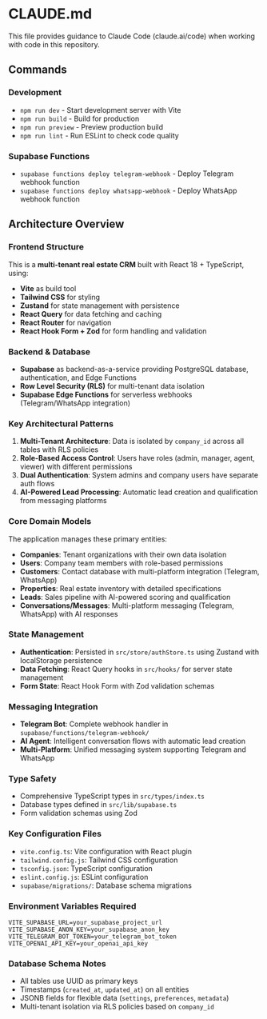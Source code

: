 # CLAUDE.md

This file provides guidance to Claude Code (claude.ai/code) when working with code in this repository.

## Commands

### Development
- `npm run dev` - Start development server with Vite
- `npm run build` - Build for production
- `npm run preview` - Preview production build
- `npm run lint` - Run ESLint to check code quality

### Supabase Functions
- `supabase functions deploy telegram-webhook` - Deploy Telegram webhook function
- `supabase functions deploy whatsapp-webhook` - Deploy WhatsApp webhook function

## Architecture Overview

### Frontend Structure
This is a **multi-tenant real estate CRM** built with React 18 + TypeScript, using:
- **Vite** as build tool
- **Tailwind CSS** for styling
- **Zustand** for state management with persistence
- **React Query** for data fetching and caching
- **React Router** for navigation
- **React Hook Form + Zod** for form handling and validation

### Backend & Database
- **Supabase** as backend-as-a-service providing PostgreSQL database, authentication, and Edge Functions
- **Row Level Security (RLS)** for multi-tenant data isolation
- **Supabase Edge Functions** for serverless webhooks (Telegram/WhatsApp integration)

### Key Architectural Patterns

1. **Multi-Tenant Architecture**: Data is isolated by `company_id` across all tables with RLS policies
2. **Role-Based Access Control**: Users have roles (admin, manager, agent, viewer) with different permissions
3. **Dual Authentication**: System admins and company users have separate auth flows
4. **AI-Powered Lead Processing**: Automatic lead creation and qualification from messaging platforms

### Core Domain Models

The application manages these primary entities:
- **Companies**: Tenant organizations with their own data isolation
- **Users**: Company team members with role-based permissions  
- **Customers**: Contact database with multi-platform integration (Telegram, WhatsApp)
- **Properties**: Real estate inventory with detailed specifications
- **Leads**: Sales pipeline with AI-powered scoring and qualification
- **Conversations/Messages**: Multi-platform messaging (Telegram, WhatsApp) with AI responses

### State Management
- **Authentication**: Persisted in `src/store/authStore.ts` using Zustand with localStorage persistence
- **Data Fetching**: React Query hooks in `src/hooks/` for server state management
- **Form State**: React Hook Form with Zod validation schemas

### Messaging Integration
- **Telegram Bot**: Complete webhook handler in `supabase/functions/telegram-webhook/`
- **AI Agent**: Intelligent conversation flows with automatic lead creation
- **Multi-Platform**: Unified messaging system supporting Telegram and WhatsApp

### Type Safety
- Comprehensive TypeScript types in `src/types/index.ts`
- Database types defined in `src/lib/supabase.ts`
- Form validation schemas using Zod

### Key Configuration Files
- `vite.config.ts`: Vite configuration with React plugin
- `tailwind.config.js`: Tailwind CSS configuration
- `tsconfig.json`: TypeScript configuration
- `eslint.config.js`: ESLint configuration
- `supabase/migrations/`: Database schema migrations

### Environment Variables Required
```
VITE_SUPABASE_URL=your_supabase_project_url
VITE_SUPABASE_ANON_KEY=your_supabase_anon_key
VITE_TELEGRAM_BOT_TOKEN=your_telegram_bot_token
VITE_OPENAI_API_KEY=your_openai_api_key
```

### Database Schema Notes
- All tables use UUID as primary keys
- Timestamps (`created_at`, `updated_at`) on all entities
- JSONB fields for flexible data (`settings`, `preferences`, `metadata`)
- Multi-tenant isolation via RLS policies based on `company_id`